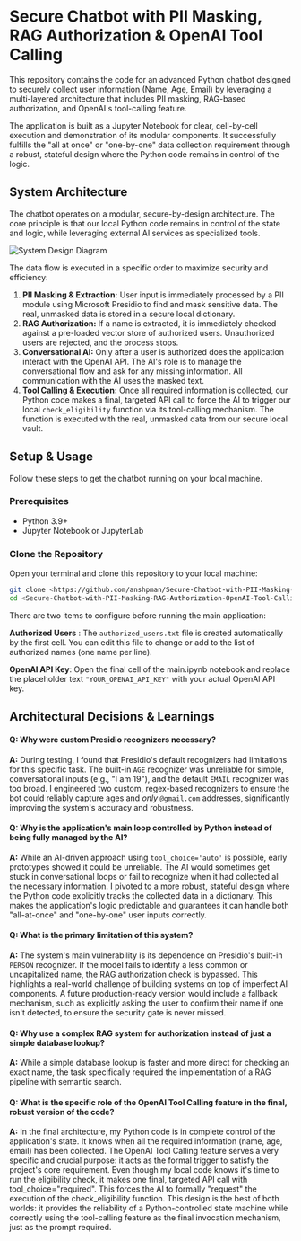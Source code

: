# Secure Chatbot with PII Masking, RAG Authorization & OpenAI Tool Calling

This repository contains the code for an advanced Python chatbot designed to securely collect user information (Name, Age, Email) by leveraging a multi-layered architecture that includes PII masking, RAG-based authorization, and OpenAI's tool-calling feature.

The application is built as a Jupyter Notebook for clear, cell-by-cell execution and demonstration of its modular components. It successfully fulfills the "all at once" or "one-by-one" data collection requirement through a robust, stateful design where the Python code remains in control of the logic.


## System Architecture

The chatbot operates on a modular, secure-by-design architecture. The core principle is that our local Python code remains in control of the state and logic, while leveraging external AI services as specialized tools.

![System Design Diagram](https://i.imgur.com/your-diagram-image-link.png)

The data flow is executed in a specific order to maximize security and efficiency:
1.  **PII Masking & Extraction:** User input is immediately processed by a PII module using Microsoft Presidio to find and mask sensitive data. The real, unmasked data is stored in a secure local dictionary.
2.  **RAG Authorization:** If a name is extracted, it is immediately checked against a pre-loaded vector store of authorized users. Unauthorized users are rejected, and the process stops.
3.  **Conversational AI:** Only after a user is authorized does the application interact with the OpenAI API. The AI's role is to manage the conversational flow and ask for any missing information. All communication with the AI uses the masked text.
4.  **Tool Calling & Execution:** Once all required information is collected, our Python code makes a final, targeted API call to force the AI to trigger our local `check_eligibility` function via its tool-calling mechanism. The function is executed with the real, unmasked data from our secure local vault.
## Setup & Usage

Follow these steps to get the chatbot running on your local machine.

### Prerequisites
* Python 3.9+
* Jupyter Notebook or JupyterLab

### Clone the Repository
Open your terminal and clone this repository to your local machine:
```bash
git clone <https://github.com/anshpman/Secure-Chatbot-with-PII-Masking-RAG-Authorization-OpenAI-Tool-Calling/edit/main/README.md>
cd <Secure-Chatbot-with-PII-Masking-RAG-Authorization-OpenAI-Tool-Calling>
```

There are two items to configure before running the main application:

**Authorized Users** : The `authorized_users.txt` file is created automatically by the first cell. You can edit this file to change or add to the list of authorized names (one name per line).

**OpenAI API Key**: Open the final cell of the main.ipynb notebook and replace the placeholder text `"YOUR_OPENAI_API_KEY"` with your actual OpenAI API key.
## Architectural Decisions & Learnings

#### Q: Why were custom Presidio recognizers necessary?
**A:** During testing, I found that Presidio's default recognizers had limitations for this specific task. The built-in `AGE` recognizer was unreliable for simple, conversational inputs (e.g., "I am 19"), and the default `EMAIL` recognizer was too broad. I engineered two custom, regex-based recognizers to ensure the bot could reliably capture ages and *only* `@gmail.com` addresses, significantly improving the system's accuracy and robustness.

#### Q: Why is the application's main loop controlled by Python instead of being fully managed by the AI?
**A:** While an AI-driven approach using `tool_choice='auto'` is possible, early prototypes showed it could be unreliable. The AI would sometimes get stuck in conversational loops or fail to recognize when it had collected all the necessary information. I pivoted to a more robust, stateful design where the Python code explicitly tracks the collected data in a dictionary. This makes the application's logic predictable and guarantees it can handle both "all-at-once" and "one-by-one" user inputs correctly.

#### Q: What is the primary limitation of this system?
**A:** The system's main vulnerability is its dependence on Presidio's built-in `PERSON` recognizer. If the model fails to identify a less common or uncapitalized name, the RAG authorization check is bypassed. This highlights a real-world challenge of building systems on top of imperfect AI components. A future production-ready version would include a fallback mechanism, such as explicitly asking the user to confirm their name if one isn't detected, to ensure the security gate is never missed.

#### Q: Why use a complex RAG system for authorization instead of just a simple database lookup?
**A:** While a simple database lookup is faster and more direct for checking an exact name, the task  specifically required the implementation of a RAG pipeline with semantic search. 

#### Q: What is the specific role of the OpenAI Tool Calling feature in the final, robust version of the code?
**A:** In the final architecture, my Python code is in complete control of the application's state. It knows when all the required information (name, age, email) has been collected. The OpenAI Tool Calling feature serves a very specific and crucial purpose: it acts as the formal trigger to satisfy the project's core requirement. Even though my local code knows it's time to run the eligibility check, it makes one final, targeted API call with tool_choice="required". This forces the AI to formally "request" the execution of the check_eligibility function. This design is the best of both worlds: it provides the reliability of a Python-controlled state machine while correctly using the tool-calling feature as the final invocation mechanism, just as the prompt required.
